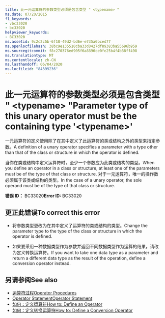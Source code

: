 ```yaml
---
title: 此一元运算符的参数类型必须是包含类型 " <typename> "
ms.date: 07/20/2015
f1_keywords:
- vbc33020
- bc33020
helpviewer_keywords:
- BC33020
ms.assetid: 9c2c2c5b-6f18-49d2-bd6e-e735a6bced77
ms.openlocfilehash: 38bc9e135510cba33d0427df89383ba55696b959
ms.sourcegitcommit: f8c270376ed905f6a8896ce0fe25b4f4b38ff498
ms.translationtype: MT
ms.contentlocale: zh-CN
ms.lasthandoff: 06/04/2020
ms.locfileid: "84399236"
---
```

# <a name="parameter-type-of-this-unary-operator-must-be-the-containing-type-typename"></a><span data-ttu-id="166a4-102">此一元运算符的参数类型必须是包含类型 " \<typename> "</span><span class="sxs-lookup"><span data-stu-id="166a4-102">Parameter type of this unary operator must be the containing type '\<typename>'</span></span>
<span data-ttu-id="166a4-103">一元运算符的定义使用除了在其中定义了此运算符的类或结构之外的类型来指定参数。</span><span class="sxs-lookup"><span data-stu-id="166a4-103">A definition of a unary operator specifies a parameter with a type other than that of the class or structure in which the operator is defined.</span></span>  
  
 <span data-ttu-id="166a4-104">当你在类或结构中定义运算符时，至少一个参数应为此类或结构的类型。</span><span class="sxs-lookup"><span data-stu-id="166a4-104">When you define an operator in a class or structure, at least one of the parameters must be of the type of that class or structure.</span></span> <span data-ttu-id="166a4-105">对于一元运算符，唯一的操作数必须属于该类或结构的类型。</span><span class="sxs-lookup"><span data-stu-id="166a4-105">In the case of a unary operator, the sole operand must be of the type of that class or structure.</span></span>  
  
 <span data-ttu-id="166a4-106">**错误 ID：** BC33020</span><span class="sxs-lookup"><span data-stu-id="166a4-106">**Error ID:** BC33020</span></span>  
  
## <a name="to-correct-this-error"></a><span data-ttu-id="166a4-107">更正此错误</span><span class="sxs-lookup"><span data-stu-id="166a4-107">To correct this error</span></span>  
  
- <span data-ttu-id="166a4-108">将参数类型更改为在其中定义了运算符的类或结构的类型。</span><span class="sxs-lookup"><span data-stu-id="166a4-108">Change the parameter type to the type of the class or structure in which the operator is defined.</span></span>  
  
- <span data-ttu-id="166a4-109">如果要采用一种数据类型作为参数并返回不同数据类型作为运算的结果，请改为定义转换运算符。</span><span class="sxs-lookup"><span data-stu-id="166a4-109">If you want to take one data type as a parameter and return a different data type as the result of the operation, define a conversion operator instead.</span></span>  
  
## <a name="see-also"></a><span data-ttu-id="166a4-110">另请参阅</span><span class="sxs-lookup"><span data-stu-id="166a4-110">See also</span></span>

- [<span data-ttu-id="166a4-111">运算符过程</span><span class="sxs-lookup"><span data-stu-id="166a4-111">Operator Procedures</span></span>](../programming-guide/language-features/procedures/operator-procedures.md)
- [<span data-ttu-id="166a4-112">Operator Statement</span><span class="sxs-lookup"><span data-stu-id="166a4-112">Operator Statement</span></span>](../language-reference/statements/operator-statement.md)
- [<span data-ttu-id="166a4-113">如何：定义运算符</span><span class="sxs-lookup"><span data-stu-id="166a4-113">How to: Define an Operator</span></span>](../programming-guide/language-features/procedures/how-to-define-an-operator.md)
- [<span data-ttu-id="166a4-114">如何：定义转换运算符</span><span class="sxs-lookup"><span data-stu-id="166a4-114">How to: Define a Conversion Operator</span></span>](../programming-guide/language-features/procedures/how-to-define-a-conversion-operator.md)
